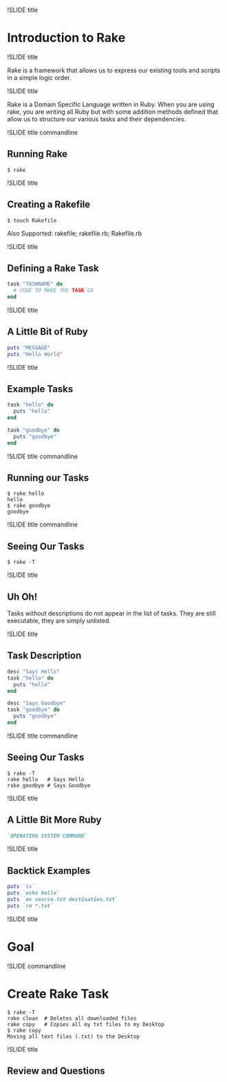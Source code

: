 !SLIDE title

# Introduction to Rake

!SLIDE title

Rake is a framework that allows us to express our existing tools and scripts in
a simple logic order.

!SLIDE title

Rake is a Domain Specific Language written in Ruby. When you are using rake,
you are writing all Ruby but with some addition methods defined that allow us
to structure our various tasks and their dependencies.

!SLIDE title commandline

## Running Rake

```
$ rake
```

!SLIDE title

## Creating a Rakefile

```
$ touch Rakefile
```

Also Supported: rakefile; rakefile.rb; Rakefile.rb

!SLIDE title

## Defining a Rake Task

```ruby
task "TASKNAME" do
  # CODE TO MAKE THE TASK GO
end
```

!SLIDE title

## A Little Bit of Ruby

```ruby
puts "MESSAGE"
puts "Hello World"
```

!SLIDE title

## Example Tasks

```ruby
task "hello" do
  puts "hello"
end
```

```ruby
task "goodbye" do
  puts "goodbye"
end
```

!SLIDE title commandline

## Running our Tasks

```
$ rake hello
hello
$ rake goodbye
goodbye
```

!SLIDE title commandline

## Seeing Our Tasks

```
$ rake -T

```

!SLIDE title

## Uh Oh!

Tasks without descriptions do not appear in the list of tasks. They are still
executable, they are simply unlisted.

!SLIDE title

## Task Description

```ruby
desc "Says Hello"
task "hello" do
  puts "hello"
end

desc "Says Goodbye"
task "goodbye" do
  puts "goodbye"
end
```

!SLIDE title commandline

## Seeing Our Tasks

```
$ rake -T
rake hello   # Says Hello
rake goodbye # Says Goodbye
```

!SLIDE title

## A Little Bit More Ruby

```ruby
`OPERATING SYSTEM COMMAND`
```

!SLIDE title

## Backtick Examples

```ruby
puts `ls`
puts `echo hello`
puts `mv source.txt destination.txt`
puts `rm *.txt`
```

!SLIDE title

# Goal

!SLIDE commandline

# Create Rake Task

```
$ rake -T
rake clean  # Deletes all downloaded files
rake copy   # Copies all my txt files to my Desktop
$ rake copy
Moving all text files (.txt) to the Desktop
```

!SLIDE title

## Review and Questions